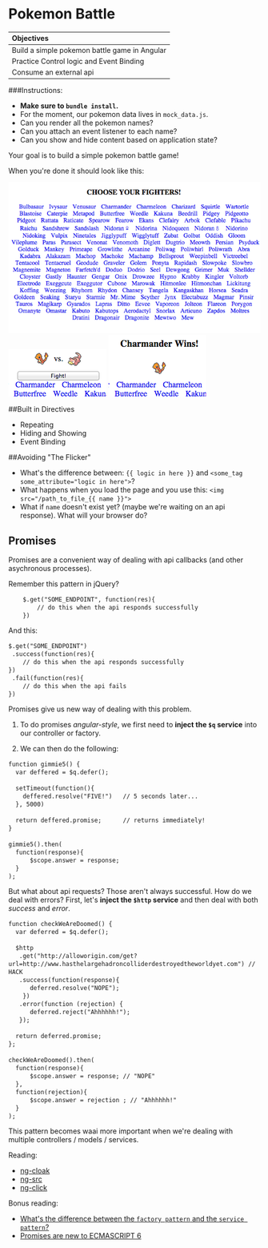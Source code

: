 # Pokemon Battle

| **Objectives** |
| :---- |
| Build a simple pokemon battle game in Angular |
| Practice Control logic and Event Binding|
| Consume an external api |

###Instructions:

* **Make sure to `bundle install`.**
* For the moment, our pokemon data lives in `mock_data.js`.
* Can you render all the pokemon names?
* Can you attach an event listener to each name?
* Can you show and hide content based on application state?

Your goal is to build a simple pokemon battle game!

When you're done it should look like this:

![basic layout](screenshots/1.png)
![pick your fighters](screenshots/2.png)
![winner](screenshots/3.png)

##Built in Directives
* Repeating
* Hiding and Showing
* Event Binding

##Avoiding "The Flicker"
* What's the difference between:
    `{{ logic in here }}` and `<some_tag some_attribute="logic in here">`?
* What happens when you load the page and you use this:
    `<img src="/path_to_file_{{ name }}">`
* What if `name` doesn't exist yet? (maybe we're waiting on an api response). What will your browser do?

## Promises
Promises are a convenient way of dealing with api callbacks (and other asychronous processes).

Remember this pattern in jQuery?
```
    $.get("SOME_ENDPOINT", function(res){
        // do this when the api responds successfully
    })
```

And this:

```
$.get("SOME_ENDPOINT")
 .success(function(res){
    // do this when the api responds successfully
})
 .fail(function(res){
    // do this when the api fails
})
```

Promises give us new way of dealing with this problem.

1) To do promises _angular-style_, we first need to **inject the `$q` service** into our controller or factory.

2) We can then do the following:

```
function gimmie5() {
  var deffered = $q.defer();

  setTimeout(function(){
    deffered.resolve("FIVE!")   // 5 seconds later...
  }, 5000)

  return deffered.promise;      // returns immediately!
}

gimmie5().then(
  function(response){
      $scope.answer = response;
  }
);
```

But what about api requests? Those aren't always successful. How do we deal with errors? First, let's **inject the `$http` service** and then deal with both _success_ and _error_.

```
function checkWeAreDoomed() {
  var deferred = $q.defer();

  $http
   .get("http://alloworigin.com/get?url=http://www.hasthelargehadroncolliderdestroyedtheworldyet.com") // HACK
   .success(function(response){
      deferred.resolve("NOPE");
    })
   .error(function (rejection) {
      deferred.reject("Ahhhhhh!");
   });

  return deferred.promise;
};

checkWeAreDoomed().then(
  function(response){
      $scope.answer = response; // "NOPE"
  },
  function(rejection){
      $scope.answer = rejection ; // "Ahhhhhh!"
  }
);
```

This pattern becomes waai more important when we're dealing with multiple controllers / models / services.


Reading:

* [ng-cloak](https://docs.angularjs.org/api/ng/directive/ngCloak)
* [ng-src](https://docs.angularjs.org/api/ng/directive/ngSrc)
* [ng-click](https://docs.angularjs.org/api/ng/directive/ngClick)

Bonus reading:
* [What's the difference between the `factory pattern` and the `service pattern`?](http://stackoverflow.com/a/20985702/3390061)
* [Promises are new to ECMASCRIPT 6](https://developer.mozilla.org/en-US/docs/Web/JavaScript/Reference/Global_Objects/Promise)
